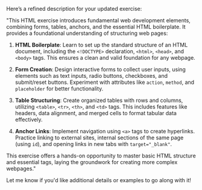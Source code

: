 Here’s a refined description for your updated exercise:  

"This HTML exercise introduces fundamental web development elements, combining forms, tables, anchors, and the essential HTML boilerplate. It provides a foundational understanding of structuring web pages:  

1. **HTML Boilerplate**: Learn to set up the standard structure of an HTML document, including the `<!DOCTYPE>` declaration, `<html>`, `<head>`, and `<body>` tags. This ensures a clean and valid foundation for any webpage.  

2. **Form Creation**: Design interactive forms to collect user inputs, using elements such as text inputs, radio buttons, checkboxes, and submit/reset buttons. Experiment with attributes like `action`, `method`, and `placeholder` for better functionality.  

3. **Table Structuring**: Create organized tables with rows and columns, utilizing `<table>`, `<tr>`, `<th>`, and `<td>` tags. This includes features like headers, data alignment, and merged cells to format tabular data effectively.  

4. **Anchor Links**: Implement navigation using `<a>` tags to create hyperlinks. Practice linking to external sites, internal sections of the same page (using `id`), and opening links in new tabs with `target="_blank"`.  

This exercise offers a hands-on opportunity to master basic HTML structure and essential tags, laying the groundwork for creating more complex webpages."  

Let me know if you'd like additional details or examples to go along with it!
